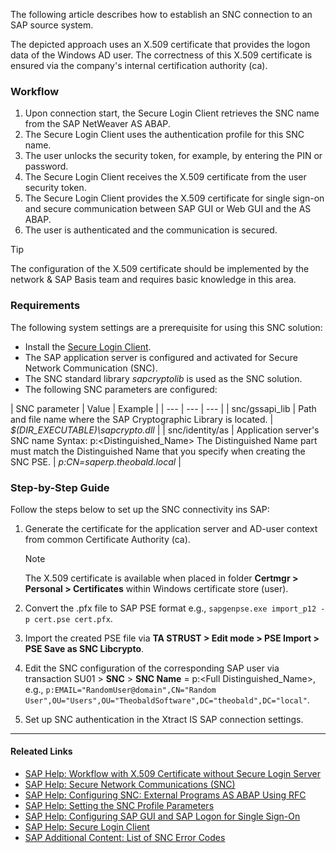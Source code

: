 The following article describes how to establish an SNC connection to an SAP source system.

The depicted approach uses an X.509 certificate that provides the logon data of the Windows AD user. The correctness of this X.509 certificate is ensured via the company's internal certification authority (ca).

### Workflow

1. Upon connection start, the Secure Login Client retrieves the SNC name from the SAP NetWeaver AS ABAP.
1. The Secure Login Client uses the authentication profile for this SNC name.
1. The user unlocks the security token, for example, by entering the PIN or password.
1. The Secure Login Client receives the X.509 certificate from the user security token.
1. The Secure Login Client provides the X.509 certificate for single sign-on and secure communication between SAP GUI or Web GUI and the AS ABAP.
1. The user is authenticated and the communication is secured.

Tip

The configuration of the X.509 certificate should be implemented by the network & SAP Basis team and requires basic knowledge in this area.

### Requirements

The following system settings are a prerequisite for using this SNC solution:

- Install the [Secure Login Client](https://help.sap.com/viewer/df185fd53bb645b1bd99284ee4e4a750/3.0/en-US/da610fd072e4409baa8b6a96973b5c67.html).
- The SAP application server is configured and activated for Secure Network Communication (SNC).
- The SNC standard library *sapcryptolib* is used as the SNC solution.
- The following SNC parameters are configured:

| SNC parameter | Value | Example | | --- | --- | --- | | snc/gssapi_lib | Path and file name where the SAP Cryptographic Library is located. | *$(DIR_EXECUTABLE)\\sapcrypto.dll* | | snc/identity/as | Application server's SNC name Syntax: p:\<Distinguished_Name> The Distinguished Name part must match the Distinguished Name that you specify when creating the SNC PSE. | *p:CN=saperp.theobald.local* |

### Step-by-Step Guide

Follow the steps below to set up the SNC connectivity ins SAP:

1. Generate the certificate for the application server and AD-user context from common Certificate Authority (ca).

   Note

   The X.509 certificate is available when placed in folder **Certmgr > Personal > Certificates** within Windows certificate store (user).

1. Convert the .pfx file to SAP PSE format e.g., `sapgenpse.exe import_p12 -p cert.pse cert.pfx`.

1. Import the created PSE file via **TA STRUST > Edit mode > PSE Import > PSE Save as SNC Libcrypto**.

1. Edit the SNC configuration of the corresponding SAP user via transaction SU01 > **SNC** > **SNC Name** = p:\<Full Distinguished_Name>, e.g., `p:EMAIL="RandomUser@domain",CN="Random User",OU="Users",OU="TheobaldSoftware",DC="theobald",DC="local"`.

1. Set up SNC authentication in the Xtract IS SAP connection settings.

______________________________________________________________________

#### Releated Links

- [SAP Help: Workflow with X.509 Certificate without Secure Login Server](https://help.sap.com/viewer/df185fd53bb645b1bd99284ee4e4a750/3.0/en-US/06d9e59a0fd44aa4aa082ffad7d618e3.html)
- [SAP Help: Secure Network Communications (SNC)](https://help.sap.com/doc/saphelp_nw70/7.0.31/en-us/e6/56f466e99a11d1a5b00000e835363f/content.htm?no_cache=true)
- [SAP Help: Configuring SNC: External Programs AS ABAP Using RFC](https://help.sap.com/doc/saphelp_nwpi71/7.1/en-US/d9/e8a740bbaa4d8f8bee6f7b173bd99f/content.htm?loaded_from_frameset=true)
- [SAP Help: Setting the SNC Profile Parameters](https://help.sap.com/doc/saphelp_nw73ehp1/7.31.19/en-US/19/164442c1a1c353e10000000a1550b0/content.htm?no_cache=true)
- [SAP Help: Configuring SAP GUI and SAP Logon for Single Sign-On](https://help.sap.com/doc/saphelp_nw73ehp1/7.31.19/en-US/44/0ea40dc6970d1ce10000000a114a6b/content.htm?no_cache=true)
- [SAP Help: Secure Login Client](https://help.sap.com/viewer/df185fd53bb645b1bd99284ee4e4a750/3.0/en-US/ba21970855064e54a9246b6c6de67fb2.html)
- [SAP Additional Content: List of SNC Error Codes](https://wiki.scn.sap.com/wiki/display/Security/List+of+SNC+Error+Codes)
